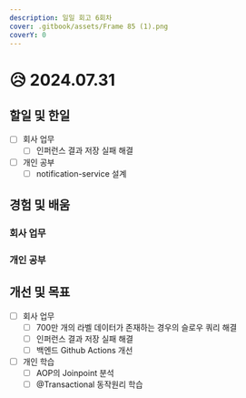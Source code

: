 ```yaml
---
description: 일일 회고 6회차
cover: .gitbook/assets/Frame 85 (1).png
coverY: 0
---
```


# 😥 2024.07.31

## 할일 및 한일

* [ ] 회사 업무
  * [ ] 인퍼런스 결과 저장 실패 해결
* [ ] 개인 공부
  * [ ] notification-service 설계

## 경험 및 배움

### 회사 업무



### 개인 공부



## 개선 및 목표

* [ ] 회사 업무
  * [ ] 700만 개의 라벨 데이터가 존재하는 경우의 슬로우 쿼리 해결
  * [ ] 인퍼런스 결과 저장 실패 해결
  * [ ] 백엔드 Github Actions 개선
* [ ] 개인 학습
  * [ ] AOP의 Joinpoint 분석
  * [ ] @Transactional 동작원리 학습
